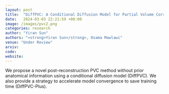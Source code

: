 ```yaml
---
layout: post
title:  "DiffPVC: A Conditional Diffusion Model for Partial Volume Correction in Brain PET Imaging"
date:   2024-03-03 22:21:59 +00:00
image: /images/pvc2.png
categories: research
author: "Yiran Sun"
authors: "<strong>Yiran Sun</strong>, Osama Mawlawi"
venue: "Under Review"
arxiv: 
code: 
website: 
---
```

We propose a novel post-reconstruction PVC method without prior anatomical information using a conditional diffusion model (DiffPVC). We also provide a strategy to accelerate model convergence to save training time (DiffPVC-Plus).

